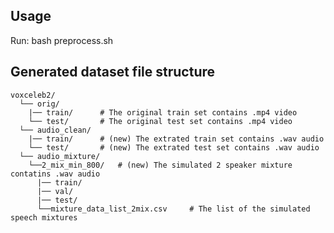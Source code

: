 ## Usage

Run: bash preprocess.sh


## Generated dataset file structure



	voxceleb2/
	  └── orig/
	    |── train/     	# The original train set contains .mp4 video
	    └── test/		# The original test set contains .mp4 video	
	  └── audio_clean/	
	    |── train/     	# (new) The extrated train set contains .wav audio
	    └── test/		# (new) The extrated test set contains .wav audio	
	  └── audio_mixture/
	    └──2_mix_min_800/ 	# (new) The simulated 2 speaker mixture contatins .wav audio	
	      |── train/
	      |── val/
	      |── test/
	      └──mixture_data_list_2mix.csv 	# The list of the simulated speech mixtures


